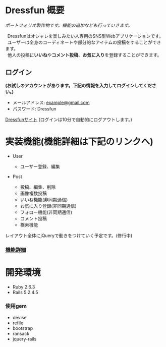 # Dressfun 概要

*ポートフォリオ製作物です。機能の追加なども行っていきます。*

&ensp;Dressfunはオシャレを楽しみたい人専用のSNS型Webアプリケーションです。<br>
&ensp;ユーザーは全身のコーディネートや部分的なアイテムの投稿をすることができます。<br>
&ensp;他人の投稿に**いいね**や**コメント投稿**、**お気に入り**を登録することができます。

## ログイン
**(お試しのアカウントがあります。下記の情報を入力してログインしてください。)**

- メールアドレス: example@gmail.com
- パスワード: Dressfun

[Dressfunサイト](http://35.73.120.94/)
(ログインは10分で自動的にログアウトします。)

# 実装機能(機能詳細は下記のリンクへ)

- User
  - ユーザー登録、編集

- Post
  - 投稿、編集、削除
  - 画像複数投稿
  - いいね機能(非同期通信)
  - お気に入り登録(非同期通信)
  - フォロー機能(非同期通信)
  - コメント投稿
  - 検索機能

レイアウト全体にjQueryで動きをつけていく予定です。(修行中)

### [機能詳細](https://docs.google.com/spreadsheets/d/1kk8M1Tv40J5m6eEJwI_PrQa0MZh3TbopRY_VRdUwuN4/edit#gid=0)
# 開発環境

- Ruby 2.6.3
- Rails 5.2.4.5

### 使用gem

- devise
- refile
- bootstrap
- ransack
- jquery-rails